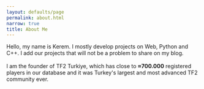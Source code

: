 ```yaml
---
layout: defaults/page
permalink: about.html
narrow: true
title: About Me
---
```



Hello, my name is Kerem. I mostly develop projects on Web, Python and C++. I add our projects that will not be a problem to share on my blog.
<br><br>
I am the founder of TF2 Turkiye, which has close to **≈700.000** registered players in our database and it was Turkey's largest and most advanced TF2 community ever.

